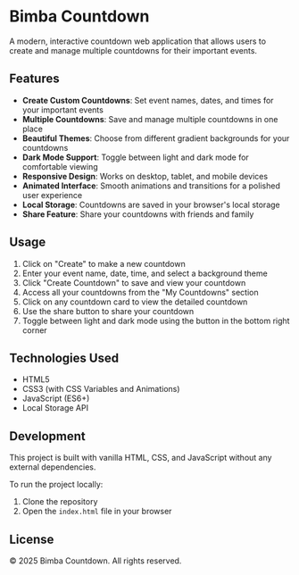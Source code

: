 # Bimba Countdown

A modern, interactive countdown web application that allows users to create and manage multiple countdowns for their important events.

## Features

- **Create Custom Countdowns**: Set event names, dates, and times for your important events
- **Multiple Countdowns**: Save and manage multiple countdowns in one place
- **Beautiful Themes**: Choose from different gradient backgrounds for your countdowns
- **Dark Mode Support**: Toggle between light and dark mode for comfortable viewing
- **Responsive Design**: Works on desktop, tablet, and mobile devices
- **Animated Interface**: Smooth animations and transitions for a polished user experience
- **Local Storage**: Countdowns are saved in your browser's local storage
- **Share Feature**: Share your countdowns with friends and family

## Usage

1. Click on "Create" to make a new countdown
2. Enter your event name, date, time, and select a background theme
3. Click "Create Countdown" to save and view your countdown
4. Access all your countdowns from the "My Countdowns" section
5. Click on any countdown card to view the detailed countdown
6. Use the share button to share your countdown
7. Toggle between light and dark mode using the button in the bottom right corner

## Technologies Used

- HTML5
- CSS3 (with CSS Variables and Animations)
- JavaScript (ES6+)
- Local Storage API

## Development

This project is built with vanilla HTML, CSS, and JavaScript without any external dependencies.

To run the project locally:

1. Clone the repository
2. Open the `index.html` file in your browser

## License

© 2025 Bimba Countdown. All rights reserved.
